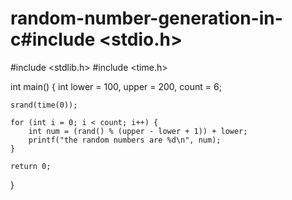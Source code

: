 # random-number-generation-in-c#include <stdio.h>
#include <stdlib.h>
#include <time.h>

int main()
{
    int lower = 100, upper = 200, count = 6;

    srand(time(0));

    for (int i = 0; i < count; i++) {
        int num = (rand() % (upper - lower + 1)) + lower;
        printf("the random numbers are %d\n", num);
    }

    return 0;
}
